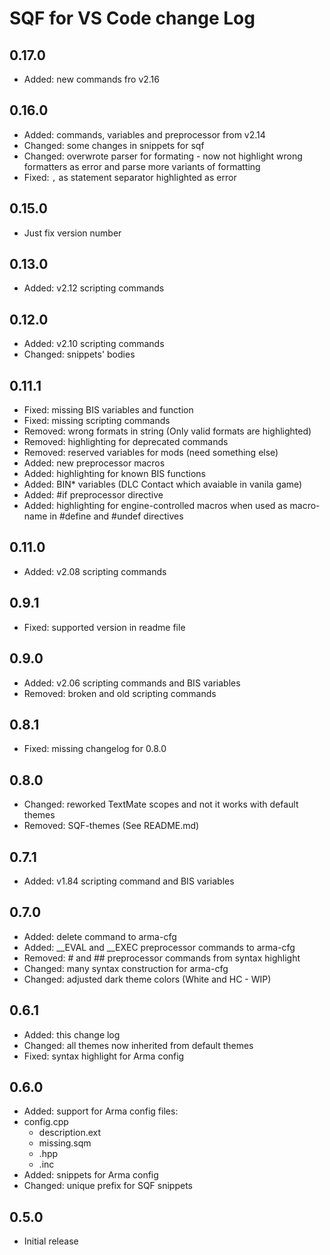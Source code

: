 # SQF for VS Code change Log

## 0.17.0

* Added: new commands fro v2.16

## 0.16.0

* Added: commands, variables and preprocessor from v2.14
* Changed: some changes in snippets for sqf
* Changed: overwrote parser for formating - now not highlight wrong formatters as error and parse more variants of formatting
* Fixed: `,` as statement separator highlighted as error

## 0.15.0

* Just fix version number

## 0.13.0

* Added: v2.12 scripting commands

## 0.12.0

* Added: v2.10 scripting commands
* Changed: snippets' bodies

## 0.11.1

* Fixed: missing BIS variables and function
* Fixed: missing scripting commands
* Removed: wrong formats in string (Only valid formats are highlighted)
* Removed: highlighting for deprecated commands
* Removed: reserved variables for mods (need something else)
* Added: new preprocessor macros
* Added: highlighting for known BIS functions
* Added: BIN* variables (DLC Contact which avaiable in vanila game)
* Added: #if preprocessor directive
* Added: highlighting for engine-controlled macros when used as macro-name in #define and #undef directives

## 0.11.0

* Added: v2.08 scripting commands

## 0.9.1

* Fixed: supported version in readme file

## 0.9.0

* Added: v2.06 scripting commands and BIS variables
* Removed: broken and old scripting commands

## 0.8.1

* Fixed: missing changelog for 0.8.0

## 0.8.0

* Changed: reworked TextMate scopes and not it works with default themes
* Removed: SQF-themes (See README.md)

## 0.7.1

* Added: v1.84 scripting command and BIS variables

## 0.7.0

* Added: delete command to arma-cfg
* Added: \_\_EVAL and \_\_EXEC preprocessor commands to arma-cfg
* Removed: # and ## preprocessor commands from syntax highlight
* Changed: many syntax construction for arma-cfg
* Changed: adjusted dark theme colors (White and HC - WIP)

## 0.6.1

* Added: this change log
* Changed: all themes now inherited from default themes
* Fixed: syntax highlight for Arma config

## 0.6.0

* Added: support for Arma config files:
* config.cpp
  * description.ext
  * missing.sqm
  * .hpp
  * .inc
* Added: snippets for Arma config
* Changed: unique prefix for SQF snippets

## 0.5.0

* Initial release

